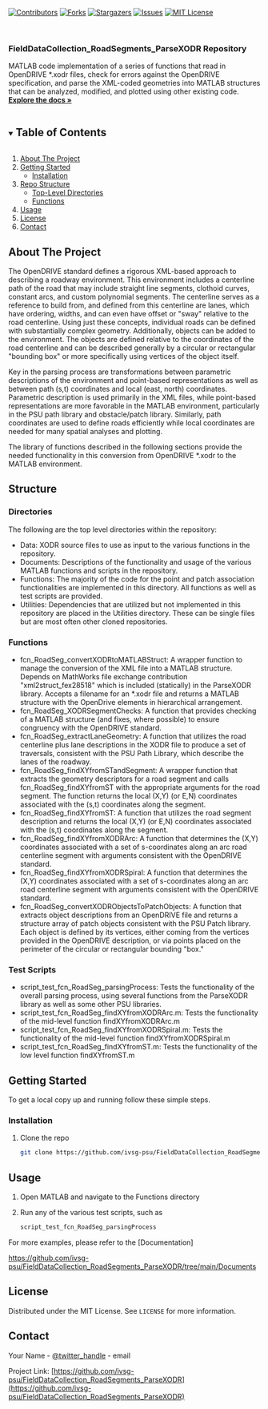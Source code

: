 
<!--
*** To avoid retyping too much info. Do a search and replace for the following:
*** github_username, repo_name, twitter_handle, email, project_title, project_description
-->



<!-- PROJECT SHIELDS -->
<!--
*** I'm using markdown "reference style" links for readability.
*** Reference links are enclosed in brackets [ ] instead of parentheses ( ).
*** See the bottom of this document for the declaration of the reference variables
*** for contributors-url, forks-url, etc. This is an optional, concise syntax you may use.
*** https://www.markdownguide.org/basic-syntax/#reference-style-links
-->
[![Contributors][contributors-shield]][contributors-url]
[![Forks][forks-shield]][forks-url]
[![Stargazers][stars-shield]][stars-url]
[![Issues][issues-shield]][issues-url]
[![MIT License][license-shield]][license-url]



<!-- PROJECT LOGO -->
<br />
<p align="center">
  <!-- <a href="https://github.com/ivsg-psu/FieldDataCollection_RoadSegments_ParseXODR">
    <img src="images/logo.png" alt="Logo" width="80" height="80">
  </a> -->

  <h3 align="left">FieldDataCollection_RoadSegments_ParseXODR Repository</h3>

  <p align="left">
    MATLAB code implementation of a series of functions that read in OpenDRIVE *.xodr files, check for errors against the OpenDRIVE specification, and parse the XML-coded geometries into MATLAB structures that can be analyzed, modified, and plotted using other existing code.
    <br />
    <a href="https://github.com/ivsg-psu/FieldDataCollection_RoadSegments_ParseXODR/tree/main/Documents"><strong>Explore the docs »</strong></a>
    <br />
  </p>
</p>



<!-- TABLE OF CONTENTS -->
<details open="open">
  <summary><h2 style="display: inline-block">Table of Contents</h2></summary>
  <ol>
    <li>
      <a href="#about-the-project">About The Project</a>
    </li>
    <li>
      <a href="#getting-started">Getting Started</a>
      <ul>
        <li><a href="#installation">Installation</a></li>
      </ul>
    </li>
    <li><a href="structure">Repo Structure</a>
	    <ul>
	    <li><a href="#directories">Top-Level Directories</li>
	    <li><a href="#functions">Functions</li>
	    </ul>
    </li>
    <li><a href="#usage">Usage</a></li>
    <li><a href="#license">License</a></li>
    <li><a href="#contact">Contact</a></li>
  </ol>
</details>



<!-- ABOUT THE PROJECT -->
## About The Project

<!--[![Product Name Screen Shot][product-screenshot]](https://example.com)-->

The OpenDRIVE standard defines a rigorous XML-based approach to describing a roadway environment. This environment includes a centerline path of the road that may include straight line segments, clothoid curves, constant arcs, and custom polynomial segments. The centerline serves as a reference to build from, and defined from this centerline are lanes, which have ordering, widths, and can even have offset or "sway" relative to the road centerline. Using just these concepts, individual roads can be defined with substantially complex geometry. Additionally, objects can be added to the environment. The objects are defined relative to the coordinates of the road centerline and can be described generally by a circular or rectangular "bounding box" or more specifically using vertices of the object itself.

Key in the parsing process are transformations between parametric descriptions of the environment and point-based representations as well as between path (s,t) coordinates and local (east, north) coordinates. Parametric description is used primarily in the XML files, while point-based representations are more favorable in the MATLAB environment, particularly in the PSU path library and obstacle/patch library. Similarly, path coordinates are used to define roads efficiently while local coordinates are needed for many spatial analyses and plotting.

The library of functions described in the following sections provide the needed functionality in this conversion from OpenDRIVE *.xodr to the MATLAB environment.


<!-- STRUCTURE OF THE REPO -->
## Structure
### Directories
The following are the top level directories within the repository:
<ul>
	<li>Data: XODR source files to use as input to the various functions in the repository.</li>
	<li>Documents: Descriptions of the functionality and usage of the various MATLAB functions and scripts in the repository.</li>
	<li>Functions: The majority of the code for the point and patch association functionalities are implemented in this directory. All functions as well as test scripts are provided.</li>
	<li>Utilities: Dependencies that are utilized but not implemented in this repository are placed in the Utilities directory. These can be single files but are most often other cloned repositories.</li>
</ul>

<!-- FUNCTION DEFINITIONS -->
### Functions
<ul>
	<li>fcn_RoadSeg_convertXODRtoMATLABStruct: A wrapper function to manage the conversion of the XML file into a MATLAB structure. Depends on MathWorks file exchange contribution "xml2struct_fex28518" which is included (statically) in the ParseXODR library. Accepts a filename for an *.xodr file and returns a MATLAB structure with the OpenDrive elements in hierarchical arrangement.</li>
	<li>fcn_RoadSeg_XODRSegmentChecks: A function that provides checking of a MATLAB structure (and fixes, where possible) to ensure congruency with the OpenDRIVE standard. </li>
	<li>fcn_RoadSeg_extractLaneGeometry: A function that utilizes the road centerline plus lane descriptions in the XODR file to produce a set of traversals, consistent with the PSU Path Library, which describe the lanes of the roadway.</li>
	<li>fcn_RoadSeg_findXYfromSTandSegment: A wrapper function that extracts the geometry descriptors for a road segment and calls fcn_RoadSeg_findXYfromST with the appropriate arguments for the road  segment. The function returns the local (X,Y) (or E,N) coordinates associated with the (s,t) coordinates along the segment.</li>
	<li>fcn_RoadSeg_findXYfromST: A function that utilizes the road segment description and returns the local (X,Y) (or E,N) coordinates associated with the (s,t) coordinates along the segment. </li>
	<li>fcn_RoadSeg_findXYfromXODRArc: A function that determines the (X,Y) coordinates associated with a set of s-coordinates along an arc road centerline segment with arguments consistent with the OpenDRIVE standard. </li>
	<li>fcn_RoadSeg_findXYfromXODRSpiral: A function that determines the (X,Y) coordinates associated with a set of s-coordinates along an arc road centerline segment with arguments consistent with the OpenDRIVE standard.</li>
	<li>fcn_RoadSeg_convertXODRObjectsToPatchObjects: A function that extracts object descriptions from an OpenDRIVE file and returns a structure array of patch objects consistent with the PSU Patch library. Each object is defined by its vertices, either coming from the vertices provided in the OpenDRIVE description, or via points placed on the perimeter of the circular or rectangular bounding "box."</li>
</ul>

<!-- SCRIPT DEFINITIONS -->
### Test Scripts
<ul>
	<li>script_test_fcn_RoadSeg_parsingProcess: Tests the functionality of the overall parsing process, using several functions from the ParseXODR library as well as some other PSU libraries.</li>
	<li>script_test_fcn_RoadSeg_findXYfromXODRArc.m: Tests the functionality of the mid-level function findXYfromXODRArc.m</li>
	<li>script_test_fcn_RoadSeg_findXYfromXODRSpiral.m: Tests the functionality of the mid-level function findXYfromXODRSpiral.m</li>
	<li>script_test_fcn_RoadSeg_findXYfromST.m: Tests the functionality of the low level function findXYfromST.m</li>
</ul>

<!-- GETTING STARTED -->
## Getting Started

To get a local copy up and running follow these simple steps.

### Installation

1. Clone the repo
   ```sh
   git clone https://github.com/ivsg-psu/FieldDataCollection_RoadSegments_ParseXODR.git
   ```


<!-- USAGE EXAMPLES -->
## Usage
<!-- Use this space to show useful examples of how a project can be used.
Additional screenshots, code examples and demos work well in this space. You may
also link to more resources. -->

1. Open MATLAB and navigate to the Functions directory

2. Run any of the various test scripts, such as
   ```sh
   script_test_fcn_RoadSeg_parsingProcess
   ```
For more examples, please refer to the [Documentation] 

https://github.com/ivsg-psu/FieldDataCollection_RoadSegments_ParseXODR/tree/main/Documents



<!-- LICENSE -->
## License

Distributed under the MIT License. See `LICENSE` for more information.



<!-- CONTACT -->
## Contact

Your Name - [@twitter_handle](https://twitter.com/twitter_handle) - email

Project Link: [https://github.com/ivsg-psu/FieldDataCollection_RoadSegments_ParseXODR](https://github.com/ivsg-psu/FieldDataCollection_RoadSegments_ParseXODR)



<!-- MARKDOWN LINKS & IMAGES -->
<!-- https://www.markdownguide.org/basic-syntax/#reference-style-links -->
[contributors-shield]: https://img.shields.io/github/contributors/ivsg-psu/FieldDataCollection_RoadSegments_ParseXODR.svg?style=for-the-badge
[contributors-url]: https://github.com/ivsg-psu/FieldDataCollection_RoadSegments_ParseXODR/graphs/contributors
[forks-shield]: https://img.shields.io/github/forks/ivsg-psu/FieldDataCollection_RoadSegments_ParseXODR.svg?style=for-the-badge
[forks-url]: https://github.com/ivsg-psu/FieldDataCollection_RoadSegments_ParseXODR/network/members
[stars-shield]: https://img.shields.io/github/stars/ivsg-psu/FieldDataCollection_RoadSegments_ParseXODR.svg?style=for-the-badge
[stars-url]: https://github.com/ivsg-psu/FieldDataCollection_RoadSegments_ParseXODR/stargazers
[issues-shield]: https://img.shields.io/github/issues/ivsg-psu/FieldDataCollection_RoadSegments_ParseXODR.svg?style=for-the-badge
[issues-url]: https://github.com/ivsg-psu/FieldDataCollection_RoadSegments_ParseXODR/issues
[license-shield]: https://img.shields.io/github/license/ivsg-psu/FieldDataCollection_RoadSegments_ParseXODR.svg?style=for-the-badge
[license-url]: https://github.com/ivsg-psu/FieldDataCollection_RoadSegments_ParseXODR/blob/master/LICENSE.txt
